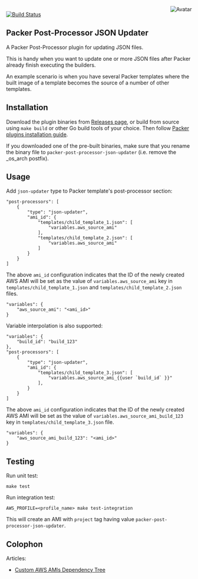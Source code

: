 <img align="right" src="https://raw.github.com/cliffano/packer-post-processor-json-updater/master/avatar.jpg" alt="Avatar"/>

[![Build Status](https://github.com/cliffano/packer-post-processor-json-updater/workflows/CI/badge.svg)](https://github.com/cliffano/packer-post-processor-json-updater/actions?query=workflow%3ACI)

Packer Post-Processor JSON Updater
----------------------------------

A Packer Post-Processor plugin for updating JSON files.

This is handy when you want to update one or more JSON files after Packer already finish executing the builders.

An example scenario is when you have several Packer templates where the built image of a template becomes the source of a number of other templates.

Installation
------------

Download the plugin binaries from [Releases page](https://github.com/cliffano/packer-post-processor-json-updater/releases), or build from source using `make build` or other Go build tools of your choice. Then follow [Packer plugins installation guide](https://www.packer.io/docs/extend/plugins.html).

If you downloaded one of the pre-built binaries, make sure that you rename the binary file to `packer-post-processor-json-updater` (i.e. remove the _os_arch postfix).

Usage
-----

Add `json-updater` type to Packer template's post-processor section:

    "post-processors": [
        {
            "type": "json-updater",
            "ami_id": {
                "templates/child_template_1.json": [
                    "variables.aws_source_ami"
                ],
                "templates/child_template_2.json": [
                    "variables.aws_source_ami"
                ]
            }
        }
    ]

The above `ami_id` configuration indicates that the ID of the newly created AWS AMI will be set as the value of `variables.aws_source_ami` key in `templates/child_template_1.json` and `templates/child_template_2.json` files.

    "variables": {
        "aws_source_ami": "<ami_id>"
    }

Variable interpolation is also supported:

    "variables": {
        "build_id": "build_123"
    },
    "post-processors": [
        {
            "type": "json-updater",
            "ami_id": {
                "templates/child_template_3.json": [
                    "variables.aws_source_ami_{{user `build_id` }}"
                ],
            }
        }
    ]

The above `ami_id` configuration indicates that the ID of the newly created AWS AMI will be set as the value of `variables.aws_source_ami_build_123` key in `templates/child_template_3.json` file.

    "variables": {
        "aws_source_ami_build_123": "<ami_id>"
    }

Testing
-------

Run unit test:

    make test

Run integration test:

    AWS_PROFILE=<profile_name> make test-integration

This will create an AMI with `project` tag having value `packer-post-processor-json-updater`.

Colophon
--------

Articles:

* [Custom AWS AMIs Dependency Tree](http://blog.cliffano.com/2016/03/19/custom-aws-amis-dependency-tree/)
